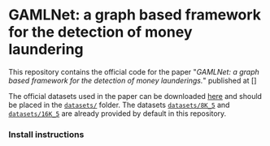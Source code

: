 # GAMLNet: a graph based framework for the detection of money laundering

This repository contains the official code for the paper "*GAMLNet: a graph based framework for the detection of money launderings.*" published at []

The official datasets used in the paper can be downloaded [here](https://drive.switch.ch/index.php/s/Sc5o5B7ASni9DHW) and should be placed in the [`datasets/`](datasets/) folder. The datasets [`datasets/8K_5`](datasets/8K_5) and [`datasets/16K_5`](datasets/16K_5) are already provided by default in this repository.

### Install instructions
